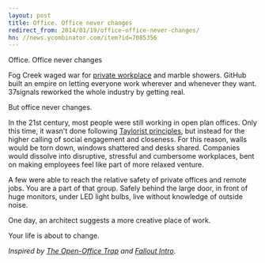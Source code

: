 ```yaml
---
layout: post
title: Office. Office never changes
redirect_from: 2014/01/19/office-office-never-changes/
hn: //news.ycombinator.com/item?id=7085356
---
```


Office. Office never changes

Fog Creek waged war for [private workplace](http://officesnapshots.com/2009/01/08/fog-creek-software-office/) and marble showers. GitHub built an empire on letting everyone work wherever and whenever they want. 37signals reworked the whole industry by getting real.

But office never changes.

In the 21st century, most people were still working in open plan offices. Only this time, it wasn't done following [Taylorist principles](http://www.carusostjohn.com/media/artscouncil/history/taylorist/index.html), but instead for the higher calling of social engagement and closeness. For this reason, walls would be torn down, windows shattered and desks shared. Companies would dissolve into disruptive, stressful and cumbersome workplaces, bent on making employees feel like part of more relaxed venture.

A few were able to reach the relative safety of private offices and remote jobs. You are a part of that group. Safely behind the large door, in front of huge monitors, under LED light bulbs, live without knowledge of outside noise.

One day, an architect suggests a more creative place of work.

Your life is about to change.

_Inspired by [The Open-Office Trap](http://www.newyorker.com/online/blogs/currency/2014/01/the-open-office-trap.html) and [Fallout Intro](http://www.youtube.com/watch?v=WkBNKa2KXZE)._
